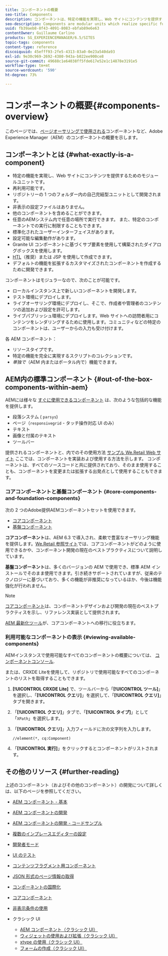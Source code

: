 ```yaml
---
title: コンポーネントの概要
seo-title: Components
description: コンポーネントは、特定の機能を実現し、Web サイトにコンテンツを提供するためのモジュールユニットです。
seo-description: Components are modular units which realize specific functionality to present your content on your website
uuid: fb39aeb8-8f43-4091-8083-ebfab89e6e63
contentOwner: Guillaume Carlino
products: SG_EXPERIENCEMANAGER/6.5/SITES
topic-tags: components
content-type: reference
discoiquuid: 45efff93-2fe5-4313-83a0-0e23a540da93
exl-id: 9e30c969-2692-4380-943a-b022ee900ce8
source-git-commit: 49688c1e64038ff5fde617e52e1c14878e3191e5
workflow-type: tm+mt
source-wordcount: '590'
ht-degree: 73%

---
```


# コンポーネントの概要{#components-overview}

このページでは、[ページオーサリングで使用される](/help/sites-authoring/default-components-foundation.md)コンポーネントなど、Adobe Experience Manager（AEM）のコンポーネントの概要を示します。

## コンポーネントとは {#what-exactly-is-a-component}

* 特定の機能を実現し、Web サイトにコンテンツを提供するためのモジュールユニットです。
* 再利用可能です。
* リポジトリーの 1 つのフォルダー内の自己完結型ユニットとして開発されます。
* 非表示の設定ファイルはありません。
* 他のコンポーネントを含めることができます。
* 任意のAEMシステム内で任意の場所で実行できます。 また、特定のコンポーネントでの実行に制限することもできます。
* 標準化されたユーザーインターフェイスがあります。
* 設定可能な編集動作があります。
* Granite UI コンポーネントに基づくサブ要素を使用して構築されたダイアログボックスを使用します。
* [HTL](https://experienceleague.adobe.com/docs/experience-manager-htl/content/overview.html?lang=ja)（推奨）または JSP を使用して作成できます。
* デフォルトの機能を拡張するカスタマイズされたコンポーネントを作成するために開発できます。

コンポーネントはモジュラーなので、次のことが可能です。

* ローカルインスタンス上で新しいコンポーネントを開発します。
* テスト環境にデプロイします。
* ライブオーサリング環境にデプロイし、そこで、作成者や管理者のコンテンツの追加および設定を許可します。
* ライブパブリッシュ環境にデプロイします。Web サイトへの訪問者用にコンテンツをレンダリングするために使用します。コミュニティなどの特定のコンポーネントは、ユーザーからの入力も受け付けます。

各 AEM コンポーネント：

* リソースタイプです。
* 特定の機能を完全に実現するスクリプトのコレクションです。
* *単独で*（AEM 内またはポータル内で）機能できます。

## AEM内の標準コンポーネント {#out-of-the-box-components-within-aem}

AEMには様々な [すぐに使用できるコンポーネント](/help/sites-authoring/default-components.md) は、次のような包括的な機能を提供します。

* 段落システム ( `parsys`)
* ページ（`responsivegrid` - タッチ操作対応 UI のみ）
* テキスト
* 画像と付属のテキスト
* ツールバー

提供されるコンポーネントと、内でのその使用方法 [サンプル We.Retail Web サイト](/help/sites-developing/we-retail.md) ここでは、コンポーネントを実装および使用する方法を示します。 コンポーネントは、すべてのソースコードと共に提供されており、そのまま使用することも、コンポーネントを変更または拡張する出発点として使用することもできます。

### コアコンポーネントと基盤コンポーネント {#core-components-and-foundation-components}

次の 2 つのAdobe提供AEMコンポーネントセットを使用できます。

* [コアコンポーネント](https://experienceleague.adobe.com/docs/experience-manager-core-components/using/introduction.html?lang=ja)
* [基盤コンポーネント](/help/sites-authoring/default-components-foundation.md)

**コアコンポーネント**&#x200B;は、AEM 6.3 で導入され、柔軟で豊富なオーサリング機能を提供します。[We.Retail 参照サイト](/help/sites-developing/we-retail.md)では、コアコンポーネントがどのように使用できるかや、コンポーネント開発の現在のベストプラクティスについて説明しています。

**基盤コンポーネント**&#x200B;は、多くのバージョンの AEM で使用でき、標準 AEM インストールでそのまま使用できます。引き続きサポートされていますが、従来のテクノロジーに基づいており、多くの機能が非推奨になっているほか、今後は機能強化が行われません。

>[!NOTE]
>
>[コアコンポーネント](https://experienceleague.adobe.com/docs/experience-manager-core-components/using/introduction.html?lang=ja)は、コンポーネントデザインおよび開発の現在のベストプラクティスを示し、リファレンス実装として提供されます。
>
>[AEM 最新化ツール](modernization-tools.md)が、コアコンポーネントへの移行に役立ちます。

### 利用可能なコンポーネントの表示 {#viewing-available-components}

AEMインスタンスで使用可能なすべてのコンポーネントの概要については、 [コンポーネントコンソール](/help/sites-authoring/default-components-console.md).

または、CRXDE Liteを使用して、リポジトリで使用可能なすべてのコンポーネントのリストを取得することもできます。

1. **[!UICONTROL CRXDE Lite]** で、ツールバーから「**[!UICONTROL ツール]**」を選択し、「**[!UICONTROL クエリ]**」を選択して、「**[!UICONTROL クエリ]**」タブを開きます。

1. 「**[!UICONTROL クエリ]**」タブで、「**[!UICONTROL タイプ]**」として「`XPath`」を選択します。

1. 「**[!UICONTROL クエリ]**」入力フィールドに次の文字列を入力します。

   `//element(*, cq:Component)`

1. 「**[!UICONTROL 実行]**」をクリックするとコンポーネントがリストされます。

## その他のリソース {#further-reading}

上述のコンポーネント（およびその他のコンポーネント）の開発について詳しくは、以下のページを参照してください。

* [AEM コンポーネント - 基本](/help/sites-developing/components-basics.md)
* [AEM コンポーネントの開発](/help/sites-developing/developing-components.md)
* [AEM コンポーネントの開発 - コードサンプル](/help/sites-developing/developing-components-samples.md)
* [複数のインプレースエディターの設定](/help/sites-developing/multiple-inplace-editors.md)
* [開発者モード](/help/sites-developing/developer-mode.md)
* [UI のテスト](/help/sites-developing/hobbes.md)
* [コンテンツフラグメント用コンポーネント](/help/sites-developing/components-content-fragments.md)
* [JSON 形式のページ情報の取得](/help/sites-developing/pageinfo.md)
* [コンポーネントの国際化](/help/sites-developing/i18n.md)
* [コアコンポーネント](https://experienceleague.adobe.com/docs/experience-manager-core-components/using/introduction.html?lang=ja)
* [非表示条件の使用](/help/sites-developing/hide-conditions.md)
* クラシック UI

   * [AEM コンポーネント（クラシック UI）](/help/sites-developing/developing-components-classic.md)
   * [ウィジェットの使用および拡張（クラシック UI）](/help/sites-developing/widgets.md)
   * [xtype の使用（クラシック UI）](/help/sites-developing/xtypes.md)
   * [フォームの作成（クラシック UI）](/help/sites-developing/developing-forms.md)

